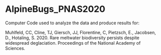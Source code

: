 # AlpineBugs_PNAS2020
Computer Code used to analyze the data and produce results for: 

Muhlfeld, CC, Cline, TJ, Giersch, JJ, Florentine, C, Pietzsch, E., Jacobsen, D., Hotaling, S.
2020. 
Rare meltwater biodiversity persists despite widespread deglaciation. 
Proceedings of the National Academy of Sciences.
